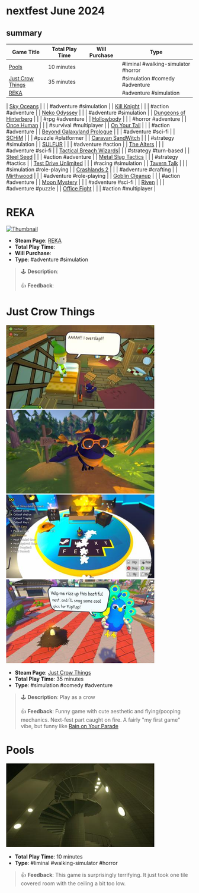 # nextfest June 2024
## summary

| Game Title                                         | Total Play Time | Will Purchase | Type                                       |
|----------------------------------------------------|-----------------|---------------|--------------------------------------------|
| [Pools](#pools)                                    | 10 minutes      |               | #liminal #walking-simulator #horror        |
| [Just Crow Things](#just-crow-things)              | 35 minutes      |               | #simulation #comedy #adventure             |
| [REKA](#reka)                                      |                 |               | #adventure #simulation                     |

| [Sky Oceans](#sky-oceans-wings-for-hire)           |                 |               | #adventure #simulation                     |
| [Kill Knight](#kill-knight)                        |                 |               | #action #adventure                         |
| [Neko Odyssey](#neko-odyssey)                      |                 |               | #adventure #simulation                     |
| [Dungeons of Hinterberg](#dungeons-of-hinterberg)  |                 |               | #rpg #adventure                            |
| [Hollowbody](#hollowbody)                          |                 |               | #horror #adventure                         |
| [Once Human](#once-human)                          |                 |               | #survival #multiplayer                     |
| [On Your Tail](#on-your-tail)                      |                 |               | #action #adventure                         |
| [Beyond Galaxyland Prologue](#beyond-galaxyland)   |                 |               | #adventure #sci-fi                         |
| [SCHiM](#schim)                                    |                 |               | #puzzle #platformer                        |
| [Caravan SandWitch](#caravan-sandwitch)            |                 |               | #strategy #simulation                      |
| [SULFUR](#sulfur)                                  |                 |               | #adventure #action                         |
| [The Alters](#the-alters)                          |                 |               | #adventure #sci-fi                         |
| [Tactical Breach Wizards](#tactical-breach-wizards)|                 |               | #strategy #turn-based                      |
| [Steel Seed](#steel-seed)                          |                 |               | #action #adventure                         |
| [Metal Slug Tactics](#metal-slug-tactics)          |                 |               | #strategy #tactics                         |
| [Test Drive Unlimited](#test-drive-unlimited)      |                 |               | #racing #simulation                        |
| [Tavern Talk](#tavern-talk)                        |                 |               | #simulation #role-playing                  |
| [Crashlands 2](#crashlands-2)                      |                 |               | #adventure #crafting                       |
| [Mirthwood](#mirthwood)                            |                 |               | #adventure #role-playing                   |
| [Goblin Cleanup](#goblin-cleanup)                  |                 |               | #action #adventure                         |
| [Moon Mystery](#moon-mystery)                      |                 |               | #adventure #sci-fi                         |
| [Riven](#riven)                                    |                 |               | #adventure #puzzle                         |
| [Office Fight](#office-fight)                      |                 |               | #action #multiplayer                       |

# REKA

[![Thumbnail](img/thumbnails/reka.jpeg)](img/2024/reka.jpeg)

- **Steam Page**: [REKA](https://store.steampowered.com/app/1737870/REKA/)
- **Total Play Time**: 
- **Will Purchase**: 
- **Type**: #adventure #simulation

> 🕹️ **Description**: 
> 
> 👍 **Feedback**: 

# Just Crow Things

[![Thumbnail](img/thumbnails/20240610183106_1.jpg)](img/2024_june/just_crow/20240610183106_1.jpg)
[![Thumbnail](img/thumbnails/20240610183402_1.jpg)](img/2024_june/just_crow/20240610183402_1.jpg)
[![Thumbnail](img/thumbnails/20240610183839_1.jpg)](img/2024_june/just_crow/20240610183839_1.jpg)
[![Thumbnail](img/thumbnails/20240610184255_1.jpg)](img/2024_june/just_crow/20240610184255_1.jpg)

- **Steam Page**: [Just Crow Things](https://store.steampowered.com/app/2537920/Just_Crow_Things/)
- **Total Play Time**: 35 minutes
- **Type**: #simulation #comedy #adventure

> 🕹️ **Description**: Play as a crow
>
> 👍 **Feedback**: Funny game with cute aesthetic and flying/pooping mechanics. Next-fest part caught on fire. A fairly "my first game" vibe, but funny like [Rain on Your Parade](https://store.steampowered.com/app/1213230/Rain_on_Your_Parade/)

# Pools

[![Thumbnail](img/thumbnails/pools-a.jpeg)](img/2024/pools-a.jpeg)

- **Total Play Time**: 10 minutes
- **Type**: #liminal #walking-simulator #horror

> 👍 **Feedback**: This game is surprisingly terrifying. It just took one tile covered room with the ceiling a bit too low.
